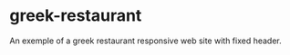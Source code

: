 # greek-restaurant
An exemple of a greek restaurant responsive web site with fixed header. 
<!DOCTYPE html>
<html>
<head>
    <meta charset="UTF-8">
    <meta http-equiv="X-UA-Compatible" content="IE=edge">
    <meta name="viewport" content="width=device-width, initial-scale=1.0">
    <title>Menù a Tendina Ristorante Fashion</title>
    <link rel="stylesheet" href="menuTendina.css">
    <link rel="stylesheet" href="https://cdnjs.cloudflare.com/ajax/libs/font-awesome/5.15.3/css/all.min.css" integrity="sha512-ymtyORRfLW/Aj8sbg2EWZry3dJTvKznKjC8nVTr9hLr+Hr20tgblwC8zKgI2GJh7V2lWhqcX8bfVuz9U5O6U5Q==" crossorigin="anonymous" referrerpolicy="no-referrer" />
    <link rel="stylesheet" href="bootstrap.min.css">
    <style>
        footer {
            display: flex;
            flex-direction: row;
            justify-content: space-between;
            align-items: center;
            padding: 20px 0;
        }
        
        footer a {
            margin-right: 20px;
        }
    
    </style>
    
</head>
<body>
    <nav class="navbar" style="position: fixed;">
        <img src="Callimera-PhotoRoom.png-PhotoRoom.png" width="70px" alt="logo">
        <ul class="menu">
            <li><a href="menuTendina.html" target="_blank">Home</a></li>
            <li><a href="menu.html" target="_blank">Menu</a></li>
            <li><a href="index.html" target="_blank">Prenotazioni</a></li>
            <li><a href="contatti.html" target="_blank">Contatti</a></li>
            <li><a href="indexmap.html" target="_blank">Come trovarci</a></li>
        </ul>
    </nav>
    <hr>
    <div class="header">
        <h1 class="h1" style="margin-top: 75px;"><i>-Calimera-</i></h1>
    </div>
    <img src="fotoRistorante.jpg" class="img-fluid rounded mx-auto d-block mt-12" alt="De hor ristorante greco">
    
    <footer style="background-color: black;">
        <img src="Callimera-PhotoRoom.png-PhotoRoom.png" width="150px" alt="logo">
        
        <a class="iconafacebook" href="https://www.facebook.com/profile.php?id=100089944290959" target="_blank"><i class="fab fa-facebook fa-lg"><svg viewBox="0 0 512 512" style="width: 30px;">
            <path d="M504 256C504 119 393 8 256 8S8 119 8 256c0 123.78 90.69 226.38 209.25 245V327.69h-63V256h63v-54.64c0-62.15 37-96.48 93.67-96.48 27.14 0 55.52 4.84 55.52 4.84v61h-31.28c-30.8 0-40.41 19.12-40.41 38.73V256h68.78l-11 71.69h-57.78V501C413.31 482.38 504 379.78 504 256z"/>
          </svg></i></a> 
        <a class="iconainstagram" href="https://www.instagram.com/makaoo7/" target="_blank"><i class="fab fa-instagram fa-lg"><svg viewBox="0 0 448 512" style="width: 30px;"><!--! Font Awesome Pro 6.4.0 by @fontawesome - https://fontawesome.com License - https://fontawesome.com/license (Commercial License) Copyright 2023 Fonticons, Inc. --><path d="M224.1 141c-63.6 0-114.9 51.3-114.9 114.9s51.3 114.9 114.9 114.9S339 319.5 339 255.9 287.7 141 224.1 141zm0 189.6c-41.1 0-74.7-33.5-74.7-74.7s33.5-74.7 74.7-74.7 74.7 33.5 74.7 74.7-33.6 74.7-74.7 74.7zm146.4-194.3c0 14.9-12 26.8-26.8 26.8-14.9 0-26.8-12-26.8-26.8s12-26.8 26.8-26.8 26.8 12 26.8 26.8zm76.1 27.2c-1.7-35.9-9.9-67.7-36.2-93.9-26.2-26.2-58-34.4-93.9-36.2-37-2.1-147.9-2.1-184.9 0-35.8 1.7-67.6 9.9-93.9 36.1s-34.4 58-36.2 93.9c-2.1 37-2.1 147.9 0 184.9 1.7 35.9 9.9 67.7 36.2 93.9s58 34.4 93.9 36.2c37 2.1 147.9 2.1 184.9 0 35.9-1.7 67.7-9.9 93.9-36.2 26.2-26.2 34.4-58 36.2-93.9 2.1-37 2.1-147.8 0-184.8zM398.8 388c-7.8 19.6-22.9 34.7-42.6 42.6-29.5 11.7-99.5 9-132.1 9s-102.7 2.6-132.1-9c-19.6-7.8-34.7-22.9-42.6-42.6-11.7-29.5-9-99.5-9-132.1s-2.6-102.7 9-132.1c7.8-19.6 22.9-34.7 42.6-42.6 29.5-11.7 99.5-9 132.1-9s102.7-2.6 132.1 9c19.6 7.8 34.7 22.9 42.6 42.6 11.7 29.5 9 99.5 9 132.1s2.7 102.7-9 132.1z"/></svg></i></a>
        <a class="iconalinkedln" href="https://www.linkedin.com/" target="_blank"><i class="fab fa-linkedin fa-lg"> <svg viewBox="0 0 448 512" style="width: 30px;"><!--! Font Awesome Pro 6.4.0 by @fontawesome - https://fontawesome.com License - https://fontawesome.com/license (Commercial License) Copyright 2023 Fonticons, Inc. --><path d="M416 32H31.9C14.3 32 0 46.5 0 64.3v383.4C0 465.5 14.3 480 31.9 480H416c17.6 0 32-14.5 32-32.3V64.3c0-17.8-14.4-32.3-32-32.3zM135.4 416H69V202.2h66.5V416zm-33.2-243c-21.3 0-38.5-17.3-38.5-38.5S80.9 96 102.2 96c21.2 0 38.5 17.3 38.5 38.5 0 21.3-17.2 38.5-38.5 38.5zm282.1 243h-66.4V312c0-24.8-.5-56.7-34.5-56.7-34.6 0-39.9 27-39.9 54.9V416h-66.4V202.2h63.7v29.2h.9c8.9-16.8 30.6-34.5 62.9-34.5 67.2 0 79.7 44.3 79.7 101.9V416z"/></svg></i></a>
        
    </div>
        <p class="copy"> 2023 Calimera Ristorante Greco</p>
      </footer>
   
</body>
</html>
